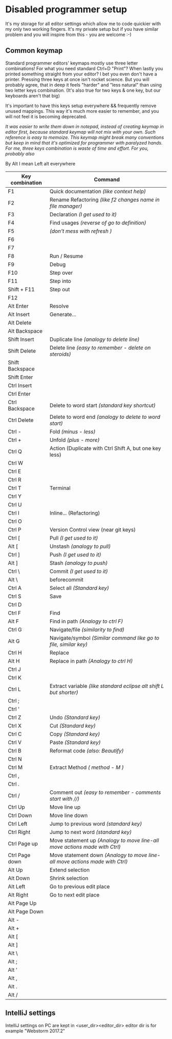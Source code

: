 # Disabled programmer setup
It's my storage for all editor settings which allow me to code quickier with my only two working fingers.
It's my private setup but if you have similar problem and you will inspire from this - you are welcome :-)

## Common keymap
Standard programmer editors' keymaps mostly use three letter combinations!
For what you need standard Ctrl+D "Print"? When lastly you printed something straight from your editor? I bet you even don't have a printer.
Pressing three keys at once isn't rocket science. But you will probably agree, that in deep it feels "harder" and "less natural" than using two letter keys combination. (It's also true for two keys & one key, but our keyboards aren't that big)

It's important to have this keys setup everywhere && frequently remove unused mappings. This way it's much more easier to remember, and you will not feel it is becoming deprecated.

*It was easier to write them down in notepad, instead of creating keymap in editor first, because standard keymap will not mix with your own. Such reference is easy to memoize. This keymap might break many conventions but keep in mind that it's optimized for programmer with paralyzed hands. For me, three keys combination is waste of time and effort. For you, probably also*

By Alt I mean Left alt everywhere


|Key combination| Command                                                       |
|---------------|---------------------------------------------------------------|
| F1            | Quick documentation *(like context help)*                     |
| F2            | Rename Refactoring *(like f2 changes name in file manager)*   |
| F3            | Declaration *(I get used to it)*                              |
| F4            | Find usages *(reverse of go to definition)*                   |
| F5            | *(don't mess with refresh )*                                  |
| F6            |                                                               |
| F7            |                                                               |
| F8            | Run / Resume                                                  |
| F9            | Debug                                                         |
| F10           | Step over                                                     |
| F11           | Step into                                                     |
| Shift + F11   | Step out                                                      |
| F12           |                                                               |
| Alt Enter     | Resolve  |
| Alt Insert    | Generate...  |
| Alt Delete |   |
| Alt Backspace  |   |
| Shift Insert  | Duplicate line *(analogy to delete line)*                     |
| Shift Delete  | Delete line *(easy to remember - delete on steroids)*         |
| Shift Backspace|  |
| Shift Enter   |  |
| Ctrl Insert   |  |
| Ctrl Enter    | |
| Ctrl Backspace| Delete to word start *(standard key shortcut)*                |
| Ctrl Delete   | Delete to word end *(analogy to delete to word start)*        |
| Ctrl -        | Fold *(minus - less)*                                         |
| Ctrl +        | Unfold *(plus - more)*                                        |
| Ctrl Q        | Action (Duplicate with Ctrl Shift A, but one key less)        |
| Ctrl W        |                                                               |
| Ctrl E        |                                                               |
| Ctrl R        |                                       |
| Ctrl T        | Terminal |
| Ctrl Y        |                                                               |
| Ctrl U        |                                                               |
| Ctrl I        | Inline... (Refactoring)                                            |
| Ctrl O        |                                                               |
| Ctrl P        | Version Control view (near git keys)                         |
| Ctrl \[       | Pull *(I get used to it)*                   |
| Alt \[ | Unstash *(analogy to pull)*                   |
| Ctrl \]       | Push *(I get used to it)*                   |
| Alt \] | Stash *(analogy to push)*                   |
| Ctrl \\       | Commit *(I get used to it)*                   |
| Alt \\ | beforecommit                 |
| Ctrl A        | Select all *(Standard key)*                 |
| Ctrl S        | Save                   |
| Ctrl D        |                 |
| Ctrl F        | Find                   |
| Alt F        | Find in path *(Analogy to ctrl F)*                   |
| Ctrl G        | Navigate/file *(similarity to find)*|
| Alt G         | Navigate/symbol *(Similar command like go to file, similar key)* |
| Ctrl H        | Replace                   |
| Alt H         | Replace in path *(Analogy to ctrl H)*                   |
| Ctrl J        |  |
| Ctrl K        |                   |
| Ctrl L        | Extract variable *(like standard eclipse alt shift L but shorter)*                   |
| Ctrl ;        |                   |
| Ctrl '        |                   |
| Ctrl Z        | Undo *(Standard key)*                    |
| Ctrl X        | Cut *(Standard key)*                    |
| Ctrl C        | Copy *(Standard key)*                    |
| Ctrl V        | Paste *(Standard key)*                   |
| Ctrl B        | Reformat code *(also: Beautify)*                   |
| Ctrl N        | |
| Ctrl M        | Extract Method *( method - M )* |                              |
| Ctrl ,        |                               |
| Ctrl .        |                               |
| Ctrl /        | Comment out  *(easy to remember - comments start with //)*                                |
| Ctrl Up       | Move line up                               |
| Ctrl Down     | Move line down                               |
| Ctrl Left     | Jump to previous word *(standard key)*                            |
| Ctrl Right    | Jump to next word *(standard key)*                              |
| Ctrl Page up  | Move statement up  *(Analogy to move line-all move actions made with Ctrl)*                                |
| Ctrl Page down| Move statement down *(Analogy to move line-all move actions made with Ctrl)*                             |
| Alt Up        | Extend selection                               |
| Alt Down      | Shrink selection                               |
| Alt Left      | Go to previous edit place   |
| Alt Right     | Go to next edit place  |
| Alt Page Up   |   |
| Alt Page Down |   |
| Alt - |   |
| Alt + |  |
| Alt \[    |   |
| Alt ]  |  |
| Alt \\ |  |
| Alt ; |  |
| Alt '|  |
| Alt ,|  |
| Alt .|  |
| Alt /|  |

## IntelliJ settings
IntelliJ settings on PC are kept in <user_dir>\<editor_dir>
editor dir is for example "Webstorm 2017.2"
